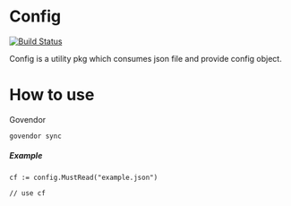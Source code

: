 Config
===

[![Build Status](https://travis-ci.org/linkernetworks/config.svg?branch=master)](https://travis-ci.org/linkernetworks/config)

Config is a utility pkg which consumes json file and provide config object.

# How to use

Govendor
```
govendor sync
```

##### Example

```
cf := config.MustRead("example.json")

// use cf
```
